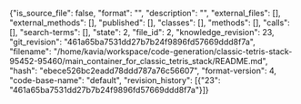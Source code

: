 {"is_source_file": false, "format": "", "description": "", "external_files": [], "external_methods": [], "published": [], "classes": [], "methods": [], "calls": [], "search-terms": [], "state": 2, "file_id": 2, "knowledge_revision": 23, "git_revision": "461a65ba7531dd27b7b24f9896fd57669ddd8f7a", "filename": "/home/kavia/workspace/code-generation/classic-tetris-stack-95452-95460/main_container_for_classic_tetris_stack/README.md", "hash": "ebece526bc2eadd78ddd787a76c56607", "format-version": 4, "code-base-name": "default", "revision_history": [{"23": "461a65ba7531dd27b7b24f9896fd57669ddd8f7a"}]}